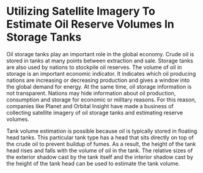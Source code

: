 # Utilizing Satellite Imagery To Estimate Oil Reserve Volumes In Storage Tanks

Oil storage tanks play an important role in the global economy. Crude oil is stored in tanks at many points between extraction and sale. Storage tanks are also used by nations to stockpile oil reserves. The volume of oil in storage is an important economic indicator. It indicates which oil producing nations are increasing or decreasing production and gives a window into the global demand for energy. At the same time, oil storage information is not transparent. Nations may hide information about oil production, consumption and storage for economic or military reasons. For this reason, companies like Planet and Orbital Insight have made a business of collecting satellite imagery of oil storage tanks and estimating reserve volumes.

Tank volume estimation is possible because oil is typically stored in floating head tanks. This particular tank type has a head that sits directly on top of the crude oil to prevent buildup of fumes. As a result, the height of the tank head rises and falls with the volume of oil in the tank. The relative sizes of the exterior shadow cast by the tank itself and the interior shadow cast by the height of the tank head can be used to estimate the tank volume.
